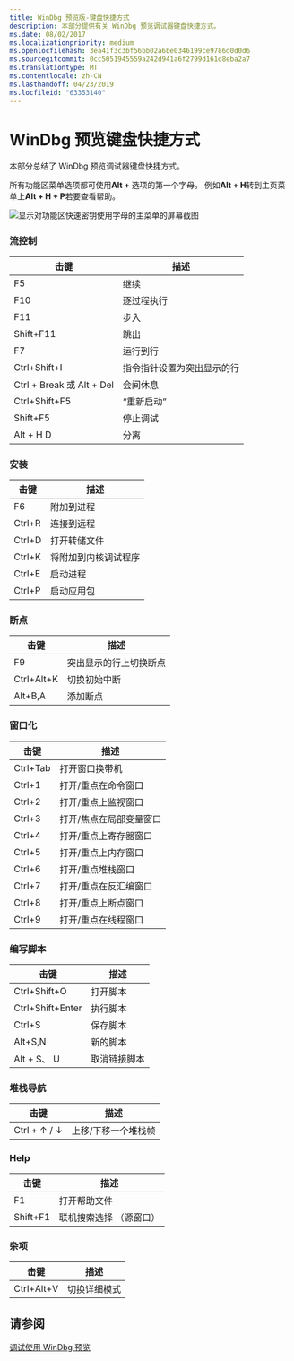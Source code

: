 ```yaml
---
title: WinDbg 预览版-键盘快捷方式
description: 本部分提供有关 WinDbg 预览调试器键盘快捷方式。
ms.date: 08/02/2017
ms.localizationpriority: medium
ms.openlocfilehash: 3ea41f3c3bf56bb02a6be0346199ce9786d0d0d6
ms.sourcegitcommit: 0cc5051945559a242d941a6f2799d161d8eba2a7
ms.translationtype: MT
ms.contentlocale: zh-CN
ms.lasthandoff: 04/23/2019
ms.locfileid: "63353140"
---
```

# <a name="windbg-preview-keyboard-shortcuts"></a>WinDbg 预览键盘快捷方式 

本部分总结了 WinDbg 预览调试器键盘快捷方式。

所有功能区菜单选项都可使用**Alt +** 选项的第一个字母。 例如**Alt + H**转到主页菜单上**Alt + H + P**若要查看帮助。

![显示对功能区快速密钥使用字母的主菜单的屏幕截图](images/windbgx-ribbon-home-menu-alt-keys.png)


### <a name="flow-control"></a>流控制

| 击键     | 描述             |
| ------------- |-------------------------|
 F5 | 继续 
F10     | 逐过程执行 
F11     | 步入
Shift+F11   |   跳出
F7      | 运行到行
Ctrl+Shift+I    |   指令指针设置为突出显示的行
Ctrl + Break 或 Alt + Del   |   会间休息
Ctrl+Shift+F5   |   “重新启动”
Shift+F5    |   停止调试
Alt + H D     | 分离



### <a name="setup"></a>安装

| 击键     | 描述             |
| ------------- |-------------------------|
F6      |   附加到进程
Ctrl+R      |       连接到远程
Ctrl+D      |       打开转储文件
Ctrl+K      |       将附加到内核调试程序
Ctrl+E      |       启动进程
Ctrl+P      |       启动应用包

### <a name="breakpoints"></a>断点         

| 击键     | 描述             |
| ------------- |-------------------------|  
F9          |  突出显示的行上切换断点
Ctrl+Alt+K      |   切换初始中断
Alt+B,A         |  添加断点

### <a name="windowing"></a>窗口化

| 击键     | 描述             |
| ------------- |-------------------------|
Ctrl+Tab        |       打开窗口换带机
Ctrl+1      |       打开/重点在命令窗口
Ctrl+2      |       打开/重点上监视窗口
Ctrl+3      |       打开/焦点在局部变量窗口
Ctrl+4      |       打开/重点上寄存器窗口
Ctrl+5      |       打开/重点上内存窗口
Ctrl+6      |       打开/重点堆栈窗口
Ctrl+7      |       打开/重点在反汇编窗口
Ctrl+8      |       打开/重点上断点窗口
Ctrl+9      |       打开/重点在线程窗口


### <a name="scripting"></a>编写脚本

| 击键      | 描述             |
| -------------- |-------------------------|
Ctrl+Shift+O     |      打开脚本
Ctrl+Shift+Enter |      执行脚本
Ctrl+S           |      保存脚本
Alt+S,N          |      新的脚本
Alt + S、 U          |      取消链接脚本


### <a name="stack-navigation"></a>堆栈导航

| 击键     | 描述             |
| ------------- |-------------------------|
Ctrl + ↑ / ↓      |   上移/下移一个堆栈帧


### <a name="help"></a>Help 

| 击键     | 描述             |
| ------------- |-------------------------|
F1              |       打开帮助文件
Shift+F1        |       联机搜索选择 （源窗口）


### <a name="misc"></a>杂项  

| 击键     | 描述             |
| ------------- |-------------------------|
Ctrl+Alt+V      |       切换详细模式




## <a name="see-also"></a>请参阅

[调试使用 WinDbg 预览](debugging-using-windbg-preview.md)






